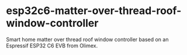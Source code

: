 # esp32c6-matter-over-thread-roof-window-controller
Smart home matter over thread roof window controller based on an Espressif ESP32 C6 EVB from Olimex. 
